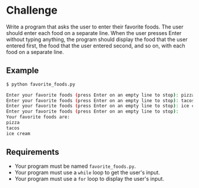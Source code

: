 # Challenge

Write a program that asks the user to enter their favorite foods. The user should enter each food on a separate line. When the user presses Enter without typing anything, the program should display the food that the user entered first, the food that the user entered second, and so on, with each food on a separate line.

## Example

```bash
$ python favorite_foods.py

Enter your favorite foods (press Enter on an empty line to stop): pizza
Enter your favorite foods (press Enter on an empty line to stop): tacos
Enter your favorite foods (press Enter on an empty line to stop): ice cream
Enter your favorite foods (press Enter on an empty line to stop):
Your favorite foods are:
pizza
tacos
ice cream
```

## Requirements

- Your program must be named `favorite_foods.py`.
- Your program must use a `while` loop to get the user's input.
- Your program must use a `for` loop to display the user's input.

